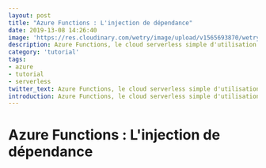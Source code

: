 ```yaml
---
layout: post
title: "Azure Functions : L'injection de dépendance"
date: 2019-13-08 14:26:40
image: 'https://res.cloudinary.com/wetry/image/upload/v1565693870/wetry/azure/Azure-Functions-1_zcwjys.png'
description: Azure Functions, le cloud serverless simple d'utilisation.
category: 'tutorial'
tags:
- azure
- tutorial
- serverless
twitter_text: Azure Functions, le cloud serverless simple d'utilisation.
introduction: Azure Functions, le cloud serverless simple d'utilisation.
---
```


# Azure Functions : L'injection de dépendance
